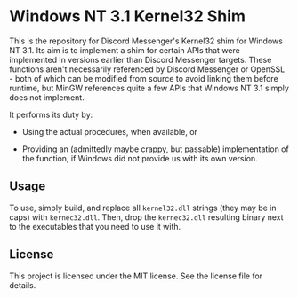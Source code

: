 # Windows NT 3.1 Kernel32 Shim

This is the repository for Discord Messenger's Kernel32 shim for Windows NT 3.1.  Its aim is to
implement a shim for certain APIs that were implemented in versions earlier than Discord Messenger
targets.  These functions aren't necessarily referenced by Discord Messenger or OpenSSL - both
of which can be modified from source to avoid linking them before runtime, but MinGW references
quite a few APIs that Windows NT 3.1 simply does not implement.

It performs its duty by:

- Using the actual procedures, when available, or

- Providing an (admittedly maybe crappy, but passable) implementation of the function, if Windows
  did not provide us with its own version.

## Usage

To use, simply build, and replace all `kernel32.dll` strings (they may be in caps) with `kernec32.dll`.
Then, drop the `kernec32.dll` resulting binary next to the executables that you need to use it with.

## License

This project is licensed under the MIT license.  See the license file for details.
